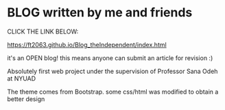 # BLOG written by me and friends

CLICK THE LINK BELOW:

https://ft2063.github.io/Blog_theIndependent/index.html


<This blog is a collection of articles by my friends at NYUAD and I>
<the blog is open to anyone who wants to contribute >
it's an OPEN blog! this means anyone can submit an article for revision :)


Absolutely first web project under the supervision of Professor Sana Odeh at NYUAD

The theme comes from Bootstrap. some css/html was modified to obtain a better design


